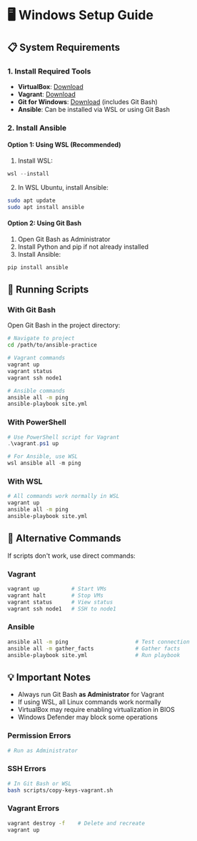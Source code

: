 # 🖥️ Windows Setup Guide

## 📋 System Requirements

### 1. Install Required Tools

- **VirtualBox**: [Download](https://www.virtualbox.org/wiki/Downloads)
- **Vagrant**: [Download](https://www.vagrantup.com/downloads)
- **Git for Windows**: [Download](https://git-scm.com/download/win) (includes Git Bash)
- **Ansible**: Can be installed via WSL or using Git Bash

### 2. Install Ansible

#### Option 1: Using WSL (Recommended)

1. Install WSL:
```powershell
wsl --install
```

2. In WSL Ubuntu, install Ansible:
```bash
sudo apt update
sudo apt install ansible
```

#### Option 2: Using Git Bash

1. Open Git Bash as Administrator
2. Install Python and pip if not already installed
3. Install Ansible:
```bash
pip install ansible
```

## 🚀 Running Scripts

### With Git Bash

Open Git Bash in the project directory:

```bash
# Navigate to project
cd /path/to/ansible-practice

# Vagrant commands
vagrant up
vagrant status
vagrant ssh node1

# Ansible commands
ansible all -m ping
ansible-playbook site.yml
```

### With PowerShell

```powershell
# Use PowerShell script for Vagrant
.\vagrant.ps1 up

# For Ansible, use WSL
wsl ansible all -m ping
```

### With WSL

```bash
# All commands work normally in WSL
vagrant up
ansible all -m ping
ansible-playbook site.yml
```

## 🔧 Alternative Commands

If scripts don't work, use direct commands:

### Vagrant
```bash
vagrant up          # Start VMs
vagrant halt        # Stop VMs
vagrant status      # View status
vagrant ssh node1   # SSH to node1
```

### Ansible
```bash
ansible all -m ping                     # Test connection
ansible all -m gather_facts             # Gather facts
ansible-playbook site.yml               # Run playbook
```

## 💡 Important Notes

- Always run Git Bash **as Administrator** for Vagrant
- If using WSL, all Linux commands work normally
- VirtualBox may require enabling virtualization in BIOS
- Windows Defender may block some operations

### Permission Errors
```bash
# Run as Administrator
```

### SSH Errors
```bash
# In Git Bash or WSL
bash scripts/copy-keys-vagrant.sh
```

### Vagrant Errors
```bash
vagrant destroy -f    # Delete and recreate
vagrant up
``` 
